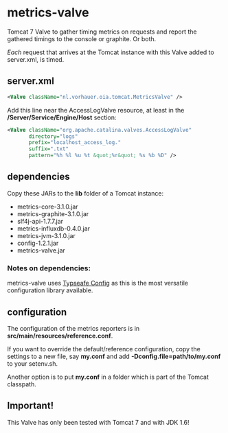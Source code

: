 # metrics-valve

Tomcat 7 Valve to gather timing metrics on requests and report the gathered timings to the console or graphite. Or both.

*Each* request that arrives at the Tomcat instance with this Valve added to server.xml, is timed.

## server.xml

```XML
<Valve className="nl.vorhauer.oia.tomcat.MetricsValve" />
```

Add this line near the AccessLogValve resource, at least in the **/Server/Service/Engine/Host** section:

```XML
<Valve className="org.apache.catalina.valves.AccessLogValve"
       directory="logs"
       prefix="localhost_access_log."
       suffix=".txt"
       pattern="%h %l %u %t &quot;%r&quot; %s %b %D" />
```

## dependencies

Copy these JARs to the **lib** folder of a Tomcat instance:

- metrics-core-3.1.0.jar
- metrics-graphite-3.1.0.jar
- slf4j-api-1.7.7.jar
- metrics-influxdb-0.4.0.jar
- metrics-jvm-3.1.0.jar
- config-1.2.1.jar
- metrics-valve.jar

### Notes on dependencies:

metrics-valve uses [Typseafe Config](https://github.com/typesafehub/config "Typesafe Config") as this is the most versatile configuration library available.

## configuration

The configuration of the metrics reporters is in **src/main/resources/reference.conf**.

If you want to override the default/reference configuration, copy the settings to a new file, say **my.conf** and
add **-Dconfig.file=path/to/my.conf** to your setenv.sh.

Another option is to put **my.conf** in a folder which is part of the Tomcat classpath.

## Important!

This Valve has only been tested with Tomcat 7 and with JDK 1.6!

